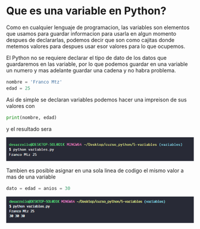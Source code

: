 # Que es una variable en Python?

Como en cualquier lenguaje de programacion, las variables son elementos que usamos para guardar informacion para usarla en algun momento despues de declararlas, podemos decir que son como cajitas donde metemos valores para despues usar esor valores para lo que ocupemos.

El Python no se requiere declarar el tipo de dato de los datos que guardaremos en las variable, por lo que podemos guardar en una variable un numero y mas adelante guardar una cadena y no habra problema.

```python
nombre = 'Franco Mtz'
edad = 25
```

Asi de simple se declaran variables podemos hacer una impreison de sus valores con

```python
print(nombre, edad)
```

y el resultado sera

![1667447365692](image/README/1667447365692.png)

Tambien es posible asignar en una sola linea de codigo el mismo valor a mas de una variable

```python
dato = edad = anios = 30
```

![1667530575918](image/README/1667530575918.png)
